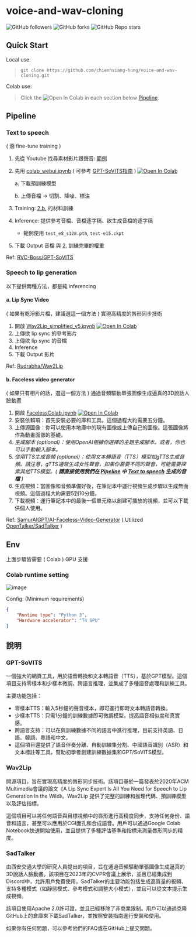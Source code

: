 # voice-and-wav-cloning
![GitHub followers](https://img.shields.io/github/followers/chienhsiang-hung)
![GitHub forks](https://img.shields.io/github/forks/chienhsiang-hung/voice-and-wav-cloning)
![GitHub Repo stars](https://img.shields.io/github/stars/chienhsiang-hung/voice-and-wav-cloning)
## Quick Start
Local use:
> `git clone https://github.com/chienhsiang-hung/voice-and-wav-cloning.git`

Colab use:
> Click the ![Open In Colab](https://colab.research.google.com/assets/colab-badge.svg) in each section below [Pipeline](#Pipeline).

## Pipeline
### Text to speech
( 涵 fine-tune training )
1. 先從 Youtube 找尋素材影片跟聲音: [範例](https://m.youtube.com/watch?v=2cUEZfT6w3k)

<a id="my2"></a>

2. 先用 [colab_webui.ipynb](colab_webui.ipynb) ( 可參考 [GPT-SoVITS指南](https://www.yuque.com/baicaigongchang1145haoyuangong/ib3g1e/zqbopihzr6eqoyl8) ) [![Open In Colab](https://colab.research.google.com/assets/colab-badge.svg)](https://colab.research.google.com/github/chienhsiang-hung/voice-and-wav-cloning/blob/main/colab_webui.ipynb)

    a. 下載預訓練模型

    <a id="my2b"></a>

    b. 上傳音檔 -> 切割、降噪、標注
4. Training: [2.b.](#my2b) 的材料訓練
5. Inference: 提供參考音檔、音檔逐字稿、欲生成音檔的逐字稿

    - 範例使用 `test_e8_s128.pth`, `test-e15.ckpt`
6. 下載 Output 音檔 與 [2.](#my2) 訓練完畢的權重

Ref: [RVC-Boss/GPT-SoVITS](https://github.com/RVC-Boss/GPT-SoVITS)
### Speech to lip generation
以下提供兩種方法，都是純 inferencing
#### a. Lip Sync Video
( 如果有乾淨影片檔，建議選這一個方法 ) 實現高精度的唇形同步技術

1. 開啟 [Wav2Lip_simplified_v5.ipynb](Wav2Lip_simplified_v5.ipynb) [![Open In Colab](https://colab.research.google.com/assets/colab-badge.svg)](https://colab.research.google.com/github/chienhsiang-hung/voice-and-wav-cloning/blob/main/Wav2Lip_simplified_v5.ipynb)
2. 上傳欲 lip sync 的參考影片
3. 上傳欲 lip sync 的音檔
4. Inference
5. 下載 Output 影片

Ref: [Rudrabha/Wav2Lip](https://github.com/Rudrabha/Wav2Lip)
#### b. Faceless video generator
( 如果只有相片的話，選這一個方法 ) 通過音頻驅動單張圖像生成逼真的3D說話人臉動畫

1. 開啟 [FacelessColab.ipynb](FacelessColab.ipynb) [![Open In Colab](https://colab.research.google.com/assets/colab-badge.svg)](https://colab.research.google.com/github/chienhsiang-hung/voice-and-wav-cloning/blob/main/FacelessColab.ipynb)
2. 安裝依賴項：首先安裝必要的庫和工具。這個過程大約需要五分鐘。
3. 上傳源圖像：你可以使用本地庫中的現有圖像或上傳自己的圖像。這張圖像將作為動畫面部的基礎。
4. *生成腳本 (optional)：使用OpenAI根據你選擇的主題生成腳本。或者，你也可以手動輸入腳本。*
5. _使用TTS生成音頻 (optional)：使用文本轉語音（TTS）模型如gTTS生成音頻。請注意，gTTS通常生成女性聲音，如果你需要不同的聲音，可能需要探索其他TTS模型。( **請直接使用我們在 [Pipeline](#Pipeline) 中 [Text to speech](#Text-to-speech) 生成的音檔** )_
6. 生成視頻：當圖像和音頻準備好後，在筆記本中運行視頻生成步驟以生成無面視頻。這個過程大約需要5到10分鐘。
7. 下載視頻：運行筆記本中的最後一個單元格以創建可播放的視頻，並可以下載供個人使用。

Ref: [SamurAIGPT/AI-Faceless-Video-Generator](https://github.com/SamurAIGPT/AI-Faceless-Video-Generator) ( Utilized [OpenTalker/SadTalker](https://github.com/OpenTalker/SadTalker) )
## Env
上面步驟皆需要 ( Colab ) GPU 支援
### Colab runtime setting
![image](https://github.com/user-attachments/assets/9bf435ef-4296-4741-851e-1260447b9b7a)

Config: (Minimum requirements)
```json
{
    "Runtime type": "Python 3",
    "Hardware accelerator": "T4 GPU"
}
```
## 說明
### GPT-SoVITS
一個強大的網頁工具，用於語音轉換和文本轉語音（TTS），基於GPT模型。這個項目支持零樣本和少樣本微調，跨語言推理，並集成了多種語音處理和訓練工具。

主要功能包括：

- 零樣本TTS：輸入5秒鐘的聲音樣本，即可進行即時文本轉語音轉換。
- 少樣本TTS：只需1分鐘的訓練數據即可微調模型，提高語音相似度和真實感。
- 跨語言支持：可以在與訓練數據不同的語言中進行推理，目前支持英語、日語、韓語、粵語和中文。
- 這個項目還提供了語音伴奏分離、自動訓練集分割、中國語音識別（ASR）和文本標註等工具，幫助初學者創建訓練數據集和GPT/SoVITS模型。
### Wav2Lip
開源項目，旨在實現高精度的唇形同步技術。該項目基於一篇發表於2020年ACM Multimedia會議的論文《A Lip Sync Expert Is All You Need for Speech to Lip Generation In the Wild》。Wav2Lip 提供了完整的訓練和推理代碼、預訓練模型以及評估指標。

這個項目可以將任何語音與目標視頻中的唇形進行高精度同步，支持任何身份、語音和語言，甚至可以應用於CGI面孔和合成語音。用戶可以通過Google Colab Notebook快速開始使用，並且提供了多種評估基準和指標來測量唇形同步的精度。
### SadTalker
由西安交通大學的研究人員提出的項目，旨在通過音頻驅動單張圖像生成逼真的3D說話人臉動畫。該項目在2023年的CVPR會議上展示，並且已經集成到Discord中，允許用戶免費使用。SadTalker的主要功能包括生成高質量的視頻、支持多種模式（如靜態模式、參考模式和調整大小模式），並且可以從文本提示生成視頻。

該項目使用Apache 2.0許可證，並且已經移除了非商業限制。用戶可以通過克隆GitHub上的倉庫來下載SadTalker，並按照安裝指南進行安裝和使用。

如果你有任何問題，可以參考他們的FAQ或在GitHub上提交問題。
